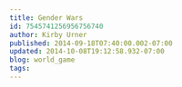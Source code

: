 ```yaml
---
title: Gender Wars
id: 7545741256956756740
author: Kirby Urner
published: 2014-09-18T07:40:00.002-07:00
updated: 2014-10-08T19:12:58.932-07:00
blog: world_game
tags: 
---
```


